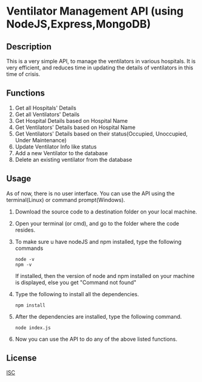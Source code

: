# Ventilator Management API (using NodeJS,Express,MongoDB)

## Description 
This is a very simple API, to manage the ventilators in various hospitals. It is very efficient, and reduces time in updating the details of ventilators in this time of crisis.

## Functions
1. Get all Hospitals' Details
2. Get all Ventilators' Details
3. Get Hospital Details based on Hospital Name
4. Get Ventilators' Details based on Hospital Name
5. Get Ventilators' Details based on their status(Occupied, Unoccupied, Under Maintenance)
6. Update Ventilator Info like status
7. Add a new Ventilator to the database
8. Delete an existing ventilator from the database

## Usage
As of now, there is no user interface. You can use the API using the terminal(Linux) or command prompt(Windows).
1. Download the source code to a destination folder on your local machine.
2. Open your terminal (or cmd), and go to the folder where the code resides.
3. To make sure u have nodeJS and npm installed, type the following commands 
    ```
    node -v
    npm -v
    ```
    If installed, then the version of node and npm installed on your machine is displayed, else you get "Command not found"

4. Type the following to install all the dependencies.
    ```
    npm install
    ```
5. After the dependencies are installed, type the following command.
    ```
    node index.js
    ```
6. Now you can use the API to do any of the above listed functions.

## License
[ISC](https://choosealicense.com/licenses/isc/)
